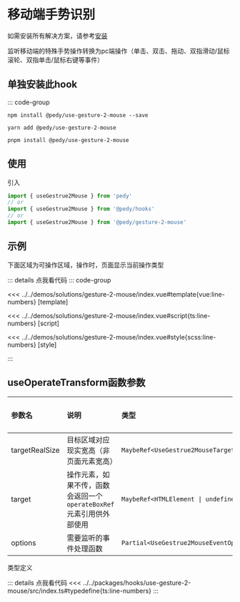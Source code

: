 # 移动端手势识别

如需安装所有解决方案，请参考[安装](./index.md)

监听移动端的特殊手势操作转换为pc端操作（单击、双击、拖动、双指滑动/鼠标滚轮、双指单击/鼠标右键等事件）

## 单独安装此hook

::: code-group

```shell [npm]
npm install @pedy/use-gesture-2-mouse --save
```

```shell [yarn]
yarn add @pedy/use-gesture-2-mouse
```

```shell [pnpm]
pnpm install @pedy/use-gesture-2-mouse
```

## 使用

引入

```ts
import { useGestrue2Mouse } from 'pedy'
// or
import { useGestrue2Mouse } from '@pedy/hooks'
// or
import { useGestrue2Mouse } from '@pedy/gesture-2-mouse'
```

## 示例

下面区域为可操作区域，操作时，页面显示当前操作类型

<script setup lang="ts">
import Demo from '@/solutions/gesture-2-mouse/index.vue'

</script>

<Demo></Demo>

::: details 点我看代码
::: code-group

<<< ../../demos/solutions/gesture-2-mouse/index.vue#template{vue:line-numbers} [template]

<<< ../../demos/solutions/gesture-2-mouse/index.vue#script{ts:line-numbers} [script]

<<< ../../demos/solutions/gesture-2-mouse/index.vue#style{scss:line-numbers} [style]

:::

## useOperateTransform函数参数

|       参数名          |        说明         |      类型      |    默认值     |
| :------------------- | :------------------ | :-------------| :----------- |
| targetRealSize            | 目标区域对应现实宽高（非页面元素宽高）      | `MaybeRef<UseGestrue2MouseTargetRealSizeType>`        |   —   |
| target             | 操作元素，如果不传，函数会返回一个`operateBoxRef`元素引用供外部使用      | `MaybeRef<HTMLElement \| undefined>`        |   —   |
| options             | 需要监听的事件处理函数      | `Partial<UseGestrue2MouseEventOptions>`        |   —   |

类型定义

::: details 点我看代码
<<< ../../packages/hooks/use-gesture-2-mouse/src/index.ts#typedefine{ts:line-numbers}
:::
